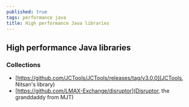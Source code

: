 ```yaml
---
published: true
tags: performance java
title: High performance Java libraries
---
```

## High performance Java libraries

### Collections

- [https://github.com/JCTools/JCTools/releases/tag/v3.0.0](JCTools, Nitsan's library)
- [https://github.com/LMAX-Exchange/disruptor](Disruptor, the granddaddy from MJT)
